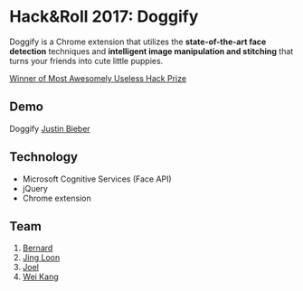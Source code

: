# Hack&Roll 2017: Doggify
Doggify is a Chrome extension that utilizes the <b>state-of-the-art face detection</b> techniques and <b>intelligent image manipulation and stitching</b> that turns your friends into cute little puppies.

[Winner of Most Awesomely Useless Hack Prize](https://devpost.com/software/doggify)

## Demo
Doggify [Justin Bieber](https://www.youtube.com/watch?v=KqfWDTk06uM&feature=youtu.be)

## Technology
- Microsoft Cognitive Services (Face API)
- jQuery
- Chrome extension

## Team
1. [Bernard](https://github.com/bernardyip)
2. [Jing Loon](https://github.com/jingloon)
3. [Joel](https://github.com/funnieguy)
4. [Wei Kang](https://github.com/weikangchia)
